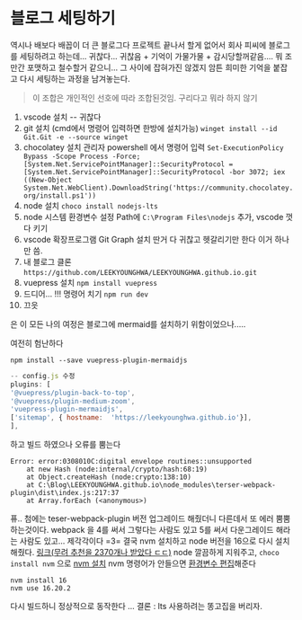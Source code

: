 # 블로그 세팅하기

역시나 배보다 배꼽이 더 큰 블로그다
프로젝트 끝나서 할게 없어서 회사 피씨에 블로그를 세팅하려고 하는데...
귀찮다... 귀찮음 + 기억이 가물가물 + 감시당할꺼같음.... 
뭐 조만간 포맷하고 철수할거 같으니... 그 사이에 잡혀가진 않겠지
암튼 희미한 기억을 붙잡고 다시 세팅하는 과정을 남겨놓는다.

> 이 조합은 개인적인 선호에 따라 조합된것임. 구리다고 뭐라 하지 않기

1. vscode 설치 -- 귀찮다
2. git 설치 (cmd에서 명령어 입력하면 한방에 설치가능)
	`winget install --id Git.Git -e --source winget`
3. chocolatey 설치 
관리자 powershell 에서 명령어 입력 `Set-ExecutionPolicy Bypass -Scope Process -Force; [System.Net.ServicePointManager]::SecurityProtocol = [System.Net.ServicePointManager]::SecurityProtocol -bor 3072; iex ((New-Object System.Net.WebClient).DownloadString('https://community.chocolatey.org/install.ps1'))` 
5. node 설치 `choco install nodejs-lts`
6. node 시스템 환경변수 설정 Path에 `C:\Program Files\nodejs` 추가, vscode 껏다 키기
7. vscode 확장프로그램 Git Graph 설치
	딴거 다 귀찮고 헷갈리기만 한다 이거 하나만 씀.
8. 내 블로그 클론 `https://github.com/LEEKYOUNGHWA/LEEKYOUNGHWA.github.io.git`
9. vuepress 설치 `npm install vuepress`
10. 드디어... !!! 명령어 치기 `npm run dev`
11. 끄읏



은 이 모든 나의 여정은 블로그에 mermaid를 설치하기 위함이었으나.....  

여전히 험난하다 

`npm install --save vuepress-plugin-mermaidjs`
 ```javascript 
 -- config.js 수정
 plugins: [
'@vuepress/plugin-back-to-top',
'@vuepress/plugin-medium-zoom',
'vuepress-plugin-mermaidjs',
['sitemap', { hostname:  'https://leekyounghwa.github.io'}],
],
```
하고 빌드 하였으나 오류를 뿜는다
```
Error: error:0308010C:digital envelope routines::unsupported
    at new Hash (node:internal/crypto/hash:68:19)
    at Object.createHash (node:crypto:138:10)
    at C:\Blog\LEEKYOUNGHWA.github.io\node_modules\terser-webpack-plugin\dist\index.js:217:37
    at Array.forEach (<anonymous>)
```
퓨.. 첨에는 teser-webpack-plugin 버전 업그레이드 해줬더니 다른데서 또 에러 뿜뿜 하는것이다. webpack 을 4를 써서 그렇다는 사람도 있고 5를 써서 다운그레이드 해라는 사람도 있고... 제각각이다 =3= 결국 nvm 설치하고 node 버전을 16으로 다시 설치해줬다. [링크(무려 추천을 2370개나 받았다 ㄷㄷ)](https://stackoverflow.com/a/69699772/10222566)
node 깔끔하게 지워주고, `choco install nvm` 으로  [nvm 설치](https://velog.io/@sudev/nvm-%EC%84%A4%EC%B9%98-for-Windows-Node.js-%EC%A0%9C%EA%B1%B0)
nvm 명령어가 안들으면 [환경변수 편집](https://developerchaser.tistory.com/11)해준다
```
nvm install 16
nvm use 16.20.2
```
다시 빌드하니 정상적으로 동작한다 ... 결론 : lts 사용하려는 똥고집을 버리자. 



<!--stackedit_data:
eyJoaXN0b3J5IjpbNTg0MDMwNTgxLC0xNDMwMDQ4MDUsLTE4ND
cwMjE5MDEsMTIwMTQ1MjQ5NCwtNjg1MDQyODExLDEyMzY2OTYx
MDcsLTc5NzU1Nzg0NiwtMTc3Mzk3NjI5OCw1NTM0Mzc3MzIsMj
YzMTM2OTAwXX0=
-->